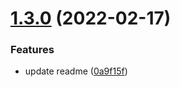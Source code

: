 # [1.3.0](https://github.com/CavinHuang/cmsk-ckeditor/compare/v1.2.2...v1.3.0) (2022-02-17)


### Features

* update readme ([0a9f15f](https://github.com/CavinHuang/cmsk-ckeditor/commit/0a9f15f81b603687af13acc2e8c5b6830e6fee04))
